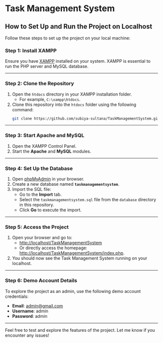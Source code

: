 
# Task Management System

## How to Set Up and Run the Project on Localhost

Follow these steps to set up the project on your local machine:

### **Step 1: Install XAMPP**  
Ensure you have [XAMPP](https://www.apachefriends.org/index.html) installed on your system. XAMPP is essential to run the PHP server and MySQL database.

---

### **Step 2: Clone the Repository**  
1. Open the `htdocs` directory in your XAMPP installation folder.  
   - For example, `C:\xampp\htdocs`.  
2. Clone this repository into the `htdocs` folder using the following command:  
   ```bash
   git clone https://github.com/subiya-sultana/TaskManagementSystem.git
   ```

---

### **Step 3: Start Apache and MySQL**  
1. Open the XAMPP Control Panel.  
2. Start the **Apache** and **MySQL** modules.

---

### **Step 4: Set Up the Database**  
1. Open [phpMyAdmin](http://localhost/phpmyadmin) in your browser.  
2. Create a new database named **`taskmanagementsystem`**.  
3. Import the SQL file:  
   - Go to the **Import** tab.  
   - Select the `taskmanagementsystem.sql` file from the `database` directory in this repository.  
   - Click **Go** to execute the import.

---

### **Step 5: Access the Project**  
1. Open your browser and go to:  
   - [http://localhost/TaskManagementSystem](http://localhost/TaskManagementSystem)  
   - Or directly access the homepage: [http://localhost/TaskManagementSystem/index.php](http://localhost/TaskManagementSystem/index.php).  
2. You should now see the Task Management System running on your localhost.

---

### **Step 6: Demo Account Details**  
To explore the project as an admin, use the following demo account credentials:  
- **Email**: admin@gmail.com  
- **Username**: admin  
- **Password**: admin

---

Feel free to test and explore the features of the project. Let me know if you encounter any issues!

